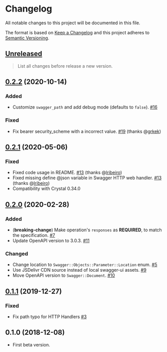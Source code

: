 # Changelog

All notable changes to this project will be documented in this file.

The format is based on [Keep a Changelog](http://keepachangelog.com/en/1.0.0/)
and this project adheres to [Semantic Versioning](http://semver.org/spec/v2.0.0.html).

## [Unreleased]

> List all changes before release a new version.

## [0.2.2] (2020-10-14)

### Added

- Customize `swagger_path` and add debug mode (defaults to `false`). [#16](https://github.com/icyleaf/swagger/pull/16)

### Fixed

- Fix bearer security_scheme with a incorrect value. [#19](https://github.com/icyleaf/swagger/pull/19) (thanks @[grkek](https://github.com/grkek))

## [0.2.1] (2020-05-06)

### Fixed

- Fixed code usage in README. [#13](https://github.com/icyleaf/swagger/pull/13) (thanks @[lribeiro](https://github.com/lribeiro))
- Fixed missing define @json variable in Swagger HTTP web handler. [#13](https://github.com/icyleaf/swagger/pull/13) (thanks @[lribeiro](https://github.com/lribeiro))
- Compatibility with Crystal 0.34.0

## [0.2.0] (2020-02-28)

### Added

- (**breaking-change**) Make operation's `responses` as **REQUIRED**, to match the specification. [#7](https://github.com/icyleaf/swagger/pull/7)
- Update OpenAPI version to 3.0.3. [#11](https://github.com/icyleaf/swagger/pull/11)

### Changed

- Change location to `Swagger::Objects::Parameter::Location` enum. [#5](https://github.com/icyleaf/swagger/pull/5)
- Use JSDelivr CDN source instead of local swagger-ui assets. [#9](https://github.com/icyleaf/swagger/pull/9)
- Move OpenAPI version to `Swagger::Document`. [#10](https://github.com/icyleaf/swagger/pull/10)

## [0.1.1] (2019-12-27)

### Fixed

- Fix path typo for HTTP Handlers [#3](https://github.com/icyleaf/swagger/pull/3)

## 0.1.0 (2018-12-08)

- First beta version.

[Unreleased]: https://github.com/icyleaf/swagger/compare/v0.2.2...HEAD
[0.2.2]: https://github.com/icyleaf/swagger/compare/v0.2.1...v0.2.2
[0.2.1]: https://github.com/icyleaf/swagger/compare/v0.2.0...v0.2.1
[0.2.0]: https://github.com/icyleaf/swagger/compare/v0.1.1...v0.2.0
[0.1.1]: https://github.com/icyleaf/swagger/compare/v0.1.0...v0.1.1
